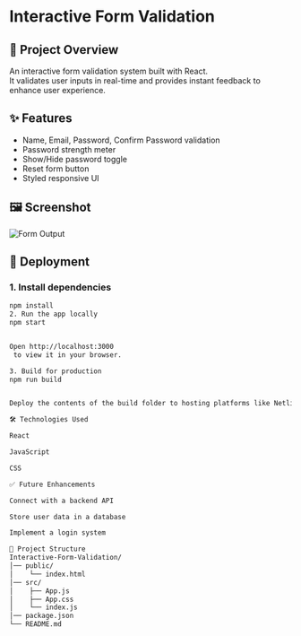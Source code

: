 # Interactive Form Validation

## 📌 Project Overview
An interactive form validation system built with React.  
It validates user inputs in real-time and provides instant feedback to enhance user experience.

## ✨ Features
- Name, Email, Password, Confirm Password validation
- Password strength meter
- Show/Hide password toggle
- Reset form button
- Styled responsive UI

## 🖼️ Screenshot
![Form Output](output_screenshot.png)

## 🚀 Deployment

### 1. Install dependencies
```bash
npm install
2. Run the app locally
npm start


Open http://localhost:3000
 to view it in your browser.

3. Build for production
npm run build


Deploy the contents of the build folder to hosting platforms like Netlify or Vercel.

🛠️ Technologies Used

React

JavaScript

CSS

✅ Future Enhancements

Connect with a backend API

Store user data in a database

Implement a login system

📂 Project Structure
Interactive-Form-Validation/
│── public/
│    └── index.html
│── src/
│    ├── App.js
│    ├── App.css
│    └── index.js
│── package.json
└── README.md
